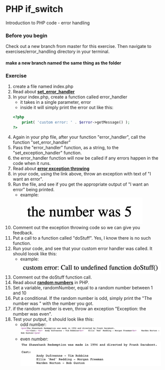 # PHP if_switch

Introduction to PHP code - error handling

### Before you begin

Check out a new branch from master for this exercise.  Then navigate to exercises/error_handling directory in your terminal.
#### make a new branch named the same thing as the folder

### Exercise

1. create a file named index.php
1. Read about [**set_error_handler**](https://www.php.net/manual/en/function.set-error-handler.php)
1. In your index.php, create a function called error_handler
    * it takes in a single parameter, error
    * inside it will simply print the error out like this:
    ```php
    <?php 
        print( 'custom error: ' . $error->getMessage() );
    ?>
    ```
1. Again in your php file, after your function "error_handler", call the function "set_error_handler"
1. Pass the "error_handler" function, as a string, to the "set_exception_handler" function.
1. the error_handler function will now be called if any errors happen in the code when it runs.
1. Read about [**error exception throwing**](https://www.php.net/manual/en/language.exceptions.php)
1. in your code, using the link above, throw an exception with text of "I want an error".
1. Run the file, and see if you get the appropriate output of "I want an error" being printed.
    * example: ![movie data html](../../demoassets/error_1output.png)
1. Comment out the exception throwing code so we can give you feedback.
1. Put a call to a function called "doStuff".  Yes, I know there is no such function.
1. Run your code, and see that your custom error handler was called.  It should loook like this:
    * example: ![movie data html](../../demoassets/error_2output.png)
1. Comment out the doStuff function call.
1. Read about [**random numbers**](https://www.php.net/manual/en/function.rand.php) in PHP.
1. Set a variable, randomNumber, equal to a random number between 1 and 10
1. Put a conditional.  If the random number is odd, simply print the "The number was <number>" with the number you got.
1. if the random number is even, throw an exception "Exception: the number was even".
1. Test your putput, it should look like this:
    * odd number: ![movie data html](../../demoassets/loop_2html.png)
    * even number: ![movie data browser](../../demoassets/loop_2output.png)